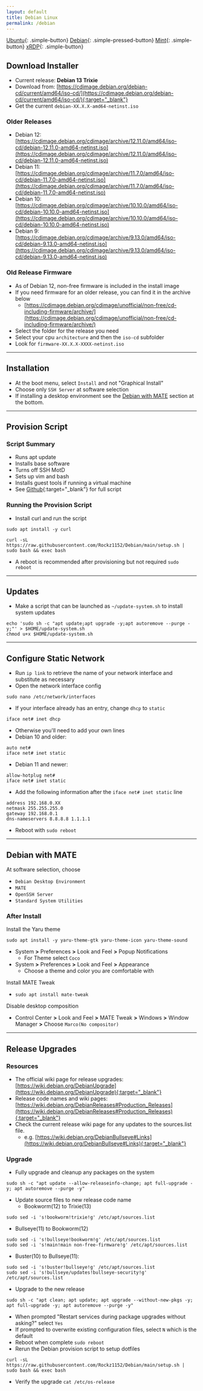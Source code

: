 ```yaml
---
layout: default
title: Debian Linux
permalink: /debian
---
```


[Ubuntu]({{site.url}}/ubuntu){: .simple-button}
[Debian]({{site.url}}/debian){: .simple-pressed-button}
[Mint]({{site.url}}/mint){: .simple-button}
[xRDP]({{site.url}}/xrdp){: .simple-button}

## Download Installer
- Current release: **Debian 13 Trixie**
- Download from: [https://cdimage.debian.org/debian-cd/current/amd64/iso-cd/](https://cdimage.debian.org/debian-cd/current/amd64/iso-cd/){:target="_blank"}
- Get the current `debian-XX.X.X-amd64-netinst.iso`

### Older Releases
- Debian 12: [https://cdimage.debian.org/cdimage/archive/12.11.0/amd64/iso-cd/debian-12.11.0-amd64-netinst.iso](https://cdimage.debian.org/cdimage/archive/12.11.0/amd64/iso-cd/debian-12.11.0-amd64-netinst.iso)
- Debian 11: [https://cdimage.debian.org/cdimage/archive/11.7.0/amd64/iso-cd/debian-11.7.0-amd64-netinst.iso](https://cdimage.debian.org/cdimage/archive/11.7.0/amd64/iso-cd/debian-11.7.0-amd64-netinst.iso)
- Debian 10: [https://cdimage.debian.org/cdimage/archive/10.10.0/amd64/iso-cd/debian-10.10.0-amd64-netinst.iso](https://cdimage.debian.org/cdimage/archive/10.10.0/amd64/iso-cd/debian-10.10.0-amd64-netinst.iso)
- Debian 9: [https://cdimage.debian.org/cdimage/archive/9.13.0/amd64/iso-cd/debian-9.13.0-amd64-netinst.iso](https://cdimage.debian.org/cdimage/archive/9.13.0/amd64/iso-cd/debian-9.13.0-amd64-netinst.iso)

### Old Release Firmware
- As of Debian 12, non-free firmware is included in the install image
- If you need firmware for an older release, you can find it in the archive below
  - [https://cdimage.debian.org/cdimage/unofficial/non-free/cd-including-firmware/archive/](https://cdimage.debian.org/cdimage/unofficial/non-free/cd-including-firmware/archive/)
- Select the folder for the release you need
- Select your cpu `architecture` and then the `iso-cd` subfolder
- Look for `firmware-XX.X.X-XXXX-netinst.iso`

----

## Installation
- At the boot menu, select `Install` and not "Graphical Install"
- Choose only `SSH Server` at software selection
- If installing a desktop environment see the [Debian with MATE](#debian-with-mate) section at the bottom.

----

## Provision Script

### Script Summary
- Runs apt update
- Installs base software
- Turns off SSH MotD
- Sets up vim and bash
- Installs guest tools if running a virtual machine
- See [Github](https://github.com/Rockz1152/Debian){:target="_blank"} for full script

### Running the Provision Script
- Install curl and run the script
```
sudo apt install -y curl
```
```
curl -sL https://raw.githubusercontent.com/Rockz1152/Debian/main/setup.sh | sudo bash && exec bash
```
- A reboot is recommended after provisioning but not required `sudo reboot`

----

## Updates
- Make a script that can be launched as `~/update-system.sh` to install system updates
```
echo 'sudo sh -c "apt update;apt upgrade -y;apt autoremove --purge -y;"' > $HOME/update-system.sh
chmod u+x $HOME/update-system.sh
```

----

## Configure Static Network
- Run `ip link` to retrieve the name of your network interface and substitute as necessary
- Open the network interface config
```
sudo nano /etc/network/interfaces
```
- If your interface already has an entry, change `dhcp` to `static`
```
iface net# inet dhcp
```
  - Otherwise you'll need to add your own lines
  - Debian 10 and older:
```
auto net#
iface net# inet static
```
  - Debian 11 and newer:
```
allow-hotplug net#
iface net# inet static
```
- Add the following information after the `iface net# inet static` line
```
address 192.168.0.XX
netmask 255.255.255.0
gateway 192.168.0.1
dns-nameservers 8.8.8.8 1.1.1.1
```
- Reboot with `sudo reboot`

----

## Debian with MATE
At software selection, choose
- `Debian Desktop Environment`
- `MATE`
- `OpenSSH Server`
- `Standard System Utilities`

### After Install
Install the Yaru theme
```
sudo apt install -y yaru-theme-gtk yaru-theme-icon yaru-theme-sound
```
- System **>** Preferences **>** Look and Feel **>** Popup Notifications
  - For Theme select `Coco`
- System **>** Preferences **>** Look and Feel **>** Appearance
  - Choose a theme and color you are comfortable with

Install MATE Tweak
 - `sudo apt install mate-tweak`

Disable desktop composition
- Control Center **>** Look and Feel **>** MATE Tweak **>** Windows **>** Window Manager **>** Choose `Marco(No compositor)`

----

## Release Upgrades

### Resources
- The official wiki page for release upgrades: [https://wiki.debian.org/DebianUpgrade](https://wiki.debian.org/DebianUpgrade){:target="_blank"}
- Release code names and wiki pages: [https://wiki.debian.org/DebianReleases#Production_Releases](https://wiki.debian.org/DebianReleases#Production_Releases){:target="_blank"}
- Check the current release wiki page for any updates to the sources.list file.
  - e.g. [https://wiki.debian.org/DebianBullseye#Links](https://wiki.debian.org/DebianBullseye#Links){:target="_blank"}

### Upgrade
- Fully upgrade and cleanup any packages on the system
```
sudo sh -c "apt update --allow-releaseinfo-change; apt full-upgrade -y; apt autoremove --purge -y"
```
- Update source files to new release code name
  - Bookworm(12) to Trixie(13)
```
sudo sed -i 's!bookworm!trixie!g' /etc/apt/sources.list
```
  - Bullseye(11) to Bookworm(12)
```
sudo sed -i 's!bullseye!bookworm!g' /etc/apt/sources.list
sudo sed -i 's!main!main non-free-firmware!g' /etc/apt/sources.list
```
  - Buster(10) to Bullseye(11):
```
sudo sed -i 's!buster!bullseye!g' /etc/apt/sources.list
sudo sed -i 's!bullseye/updates!bullseye-security!g' /etc/apt/sources.list
```
- Upgrade to the new release
```
sudo sh -c "apt clean; apt update; apt upgrade --without-new-pkgs -y; apt full-upgrade -y; apt autoremove --purge -y"
```
  - When prompted "Restart services during package upgrades without asking?" select `Yes`
  - If prompted to overwrite existing configuration files, select `N` which is the default
- Reboot when complete `sudo reboot`
- Rerun the Debian provision script to setup dotfiles
```
curl -sL https://raw.githubusercontent.com/Rockz1152/Debian/main/setup.sh | sudo bash && exec bash
```
- Verify the upgrade `cat /etc/os-release`
